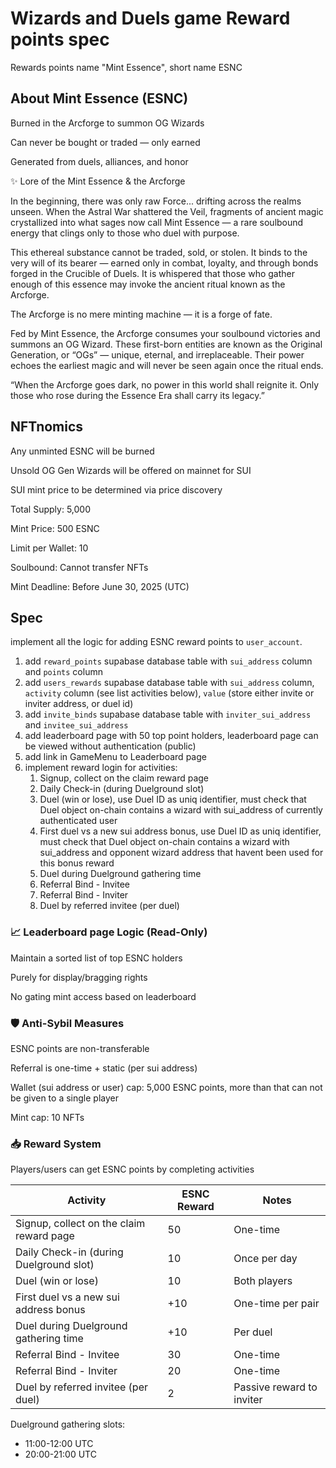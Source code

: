 # Wizards and Duels game Reward points spec

Rewards points name "Mint Essence", short name ESNC

## About Mint Essence (ESNC)

Burned in the Arcforge to summon OG Wizards

Can never be bought or traded — only earned

Generated from duels, alliances, and honor

✨ Lore of the Mint Essence & the Arcforge

In the beginning, there was only raw Force... drifting across the realms unseen.
When the Astral War shattered the Veil, fragments of ancient magic crystallized into what sages now call Mint Essence — a rare soulbound energy that clings only to those who duel with purpose.

This ethereal substance cannot be traded, sold, or stolen. It binds to the very will of its bearer — earned only in combat, loyalty, and through bonds forged in the Crucible of Duels. It is whispered that those who gather enough of this essence may invoke the ancient ritual known as the Arcforge.

The Arcforge is no mere minting machine — it is a forge of fate.

Fed by Mint Essence, the Arcforge consumes your soulbound victories and summons an OG Wizard. These first-born entities are known as the Original Generation, or “OGs” — unique, eternal, and irreplaceable. Their power echoes the earliest magic and will never be seen again once the ritual ends.

“When the Arcforge goes dark, no power in this world shall reignite it. Only those who rose during the Essence Era shall carry its legacy.”

## NFTnomics

Any unminted ESNC will be burned

Unsold OG Gen Wizards will be offered on mainnet for SUI

SUI mint price to be determined via price discovery

Total Supply: 5,000

Mint Price: 500 ESNC

Limit per Wallet: 10

Soulbound: Cannot transfer NFTs

Mint Deadline: Before June 30, 2025 (UTC)

## Spec

implement all the logic for adding ESNC reward points to `user_account`.

1. add `reward_points` supabase database table with `sui_address` column and `points` column
2. add `users_rewards` supabase database table with `sui_address` column, `activity` column (see list activities below), `value` (store either invite or inviter address, or duel id)
3. add `invite_binds` supabase database table with `inviter_sui_address` and `invitee_sui_address`
4. add leaderboard page with 50 top point holders, leaderboard page can be viewed without authentication (public)
5. add link in GameMenu to Leaderboard page
6. implement reward login for activities:
    1.  Signup, collect on the claim reward page
    2. Daily Check-in (during Duelground slot) 
    3. Duel (win or lose), use Duel ID as uniq identifier, must check that Duel object on-chain contains a wizard with sui_address of currently authenticated user
    4. First duel vs a new sui address bonus, use Duel ID as uniq identifier, must check that Duel object on-chain contains a wizard with sui_address and opponent wizard address that havent been used for this bonus reward
    5. Duel during Duelground gathering time
    6. Referral Bind - Invitee                 
    7. Referral Bind - Inviter                 
    8. Duel by referred invitee (per duel)     

### 📈 Leaderboard page Logic (Read-Only)

Maintain a sorted list of top ESNC holders

Purely for display/bragging rights

No gating mint access based on leaderboard

### 🛡️ Anti-Sybil Measures

ESNC points are non-transferable

Referral is one-time + static (per sui address)

Wallet (sui address or user) cap: 5,000 ESNC points, more than that can not be given to a single player

Mint cap: 10 NFTs

### 📥 Reward System

Players/users can get ESNC points by completing activities

| Activity                                | ESNC Reward | Notes                     |
| --------------------------------------- | ----------- | ------------------------- |
| Signup, collect on the claim reward page| 50          | One-time                  |
| Daily Check-in (during Duelground slot) | 10          | Once per day              |
| Duel (win or lose)                      | 10          | Both players              |
| First duel vs a new sui address bonus   | +10         | One-time per pair         |
| Duel during Duelground gathering time   | +10         | Per duel                  |
| Referral Bind - Invitee                 | 30          | One-time                  |
| Referral Bind - Inviter                 | 20          | One-time                  |
| Duel by referred invitee (per duel)     | 2           | Passive reward to inviter |

Duelground gathering slots:
- 11:00-12:00 UTC 
- 20:00-21:00 UTC